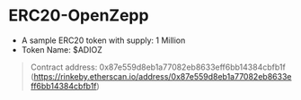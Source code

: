 # ERC20-OpenZepp
- A sample ERC20 token with supply: 1 Million
- Token Name: $ADIOZ
> Contract address: 0x87e559d8eb1a77082eb8633eff6bb14384cbfb1f (https://rinkeby.etherscan.io/address/0x87e559d8eb1a77082eb8633eff6bb14384cbfb1f)
